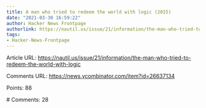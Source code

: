```yaml
---
title: A man who tried to redeem the world with logic (2015)
date: "2021-03-30 16:59:22"
author: Hacker News Frontpage
authorlink: https://nautil.us/issue/21/information/the-man-who-tried-to-redeem-the-world-with-logic
tags:
- Hacker-News-Frontpage
---
```


<p>Article URL: <a href="https://nautil.us/issue/21/information/the-man-who-tried-to-redeem-the-world-with-logic">https://nautil.us/issue/21/information/the-man-who-tried-to-redeem-the-world-with-logic</a></p>
<p>Comments URL: <a href="https://news.ycombinator.com/item?id=26637134">https://news.ycombinator.com/item?id=26637134</a></p>
<p>Points: 88</p>
<p># Comments: 28</p>
